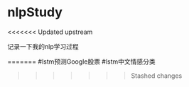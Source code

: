 # nlpStudy
<<<<<<< Updated upstream

记录一下我的nlp学习过程
 
=======
#lstm预测Google股票
#lstm中文情感分类
>>>>>>> Stashed changes
